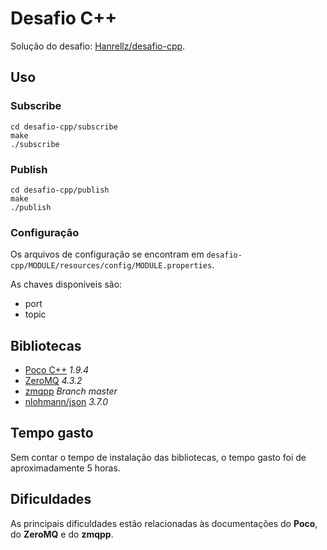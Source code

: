 # Desafio C++
Solução do desafio: [Hanrellz/desafio-cpp](https://github.com/Hanrellz/desafio-cpp).

## Uso
### Subscribe
```
cd desafio-cpp/subscribe
make
./subscribe
```

### Publish
```
cd desafio-cpp/publish
make
./publish
```

### Configuração
Os arquivos de configuração se encontram em `desafio-cpp/MODULE/resources/config/MODULE.properties`.

As chaves disponíveis são:
- port
- topic


## Bibliotecas
- [Poco C++](https://pocoproject.org/) _1.9.4_
- [ZeroMQ](http://zeromq.org/) _4.3.2_
- [zmqpp](https://github.com/zeromq/zmqpp) _Branch master_
- [nlohmann/json](https://github.com/nlohmann/json) _3.7.0_
    
## Tempo gasto
Sem contar o tempo de instalação das bibliotecas, o tempo gasto foi de aproximadamente 5 horas.

## Dificuldades
As principais dificuldades estão relacionadas às documentações do **Poco**, do **ZeroMQ** e do **zmqpp**.

